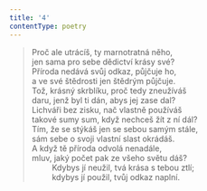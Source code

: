 ```yaml
---
title: '4'
contentType: poetry
---
```


> Proč ale utrácíš, ty marnotratná něho,  
> jen sama pro sebe dědictví krásy své?  
> Příroda nedává svůj odkaz, půjčuje ho,  
> a ve své štědrosti jen štědrým půjčuje.  
> Tož, krásný skrblíku, proč tedy zneužíváš  
> daru, jenž byl ti dán, abys jej zase dal?  
> Lichváři bez zisku, nač vlastně používáš  
> takové sumy sum, když nechceš žít z ní dál?  
> Tím, že se stýkáš jen se sebou samým stále,  
> sám sebe o svoji vlastní slast okrádáš.  
> A když tě příroda odvolá nenadále,  
> mluv, jaký počet pak ze všeho světu dáš?  
>          Kdybys jí neužil, tvá krása s tebou ztlí;  
>          kdybys jí použil, tvůj odkaz naplní.
